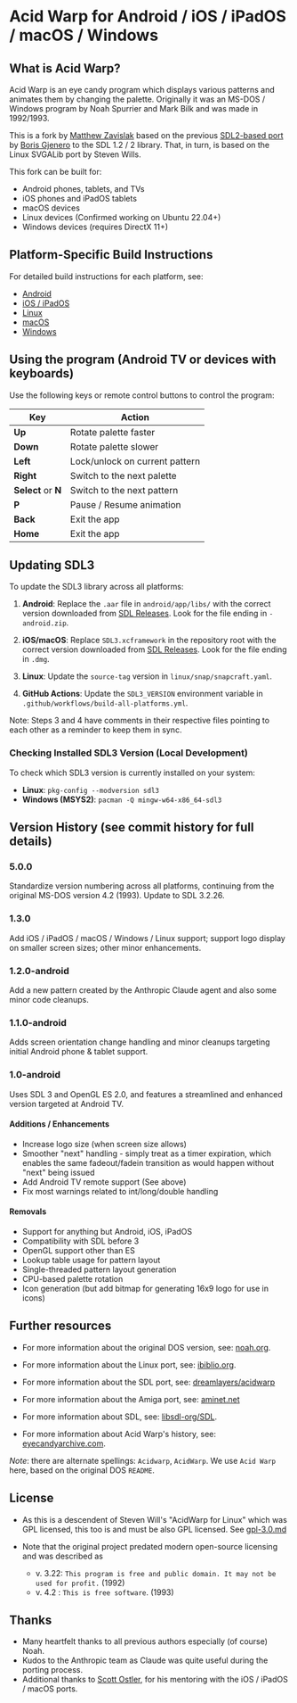 # Acid Warp for Android / iOS / iPadOS / macOS / Windows

## What is Acid Warp?

Acid Warp is an eye candy program which displays various patterns and animates them by changing the palette. Originally it was an MS-DOS / Windows program by Noah Spurrier and Mark Bilk and was made in 1992/1993.

This is a fork by [Matthew Zavislak](https://github.com/elevenfive) based on the previous [SDL2-based port](https://github.com/dreamlayers/acidwarp) by [Boris Gjenero](https://github.com/dreamlayers) to the SDL 1.2 / 2 library. That, in turn, is based on the Linux SVGALib port by Steven Wills.

This fork can be built for:
 - Android phones, tablets, and TVs
 - iOS phones and iPadOS tablets
 - macOS devices
 - Linux devices (Confirmed working on Ubuntu 22.04+)
 - Windows devices (requires DirectX 11+)

## Platform-Specific Build Instructions

For detailed build instructions for each platform, see:

- [Android](android/README.md)
- [iOS / iPadOS](ios/README.md)
- [Linux](linux/README.md)
- [macOS](macos/README.md)
- [Windows](windows/README.md)

## Using the program (Android TV or devices with keyboards)

Use the following keys or remote control buttons to control the program:

| Key                 | Action                         |
|---------------------|--------------------------------|
| **Up**              | Rotate palette faster          |
| **Down**            | Rotate palette slower          |
| **Left**            | Lock/unlock on current pattern |
| **Right**           | Switch to the next palette     |
| **Select** or **N** | Switch to the next pattern     |
| **P**               | Pause / Resume animation       |
| **Back**            | Exit the app                   |
| **Home**            | Exit the app                   |

## Updating SDL3

To update the SDL3 library across all platforms:

1. **Android**: Replace the `.aar` file in `android/app/libs/` with the correct version downloaded from [SDL Releases](https://github.com/libsdl-org/SDL/releases). Look for the file ending in `-android.zip`.

2. **iOS/macOS**: Replace `SDL3.xcframework` in the repository root with the correct version downloaded from [SDL Releases](https://github.com/libsdl-org/SDL/releases). Look for the file ending in `.dmg`.

3. **Linux**: Update the `source-tag` version in `linux/snap/snapcraft.yaml`.

4. **GitHub Actions**: Update the `SDL3_VERSION` environment variable in `.github/workflows/build-all-platforms.yml`.

Note: Steps 3 and 4 have comments in their respective files pointing to each other as a reminder to keep them in sync.

### Checking Installed SDL3 Version (Local Development)

To check which SDL3 version is currently installed on your system:

- **Linux**: `pkg-config --modversion sdl3`
- **Windows (MSYS2)**: `pacman -Q mingw-w64-x86_64-sdl3`

## Version History (see commit history for full details)

### 5.0.0
Standardize version numbering across all platforms, continuing from the original MS-DOS version 4.2 (1993). Update to SDL 3.2.26.

### 1.3.0
Add iOS / iPadOS / macOS / Windows / Linux support; support logo display on smaller screen sizes; other minor enhancements.

### 1.2.0-android
Add a new pattern created by the Anthropic Claude agent and also some minor code cleanups.

### 1.1.0-android
Adds screen orientation change handling and minor cleanups targeting initial Android
phone & tablet support.

### 1.0-android
Uses SDL 3 and OpenGL ES 2.0, and features a streamlined and enhanced
version targeted at Android TV.

#### Additions / Enhancements
- Increase logo size (when screen size allows)
- Smoother "next" handling - simply treat as a timer expiration, which enables
  the same fadeout/fadein transition as would happen without "next" being issued
- Add Android TV remote support (See above)
- Fix most warnings related to int/long/double handling

#### Removals
- Support for anything but Android, iOS, iPadOS
- Compatibility with SDL before 3
- OpenGL support other than ES
- Lookup table usage for pattern layout
- Single-threaded pattern layout generation
- CPU-based palette rotation
- Icon generation (but add bitmap for generating 16x9 logo for use in icons)

## Further resources

- For more information about the original DOS version, see: [noah.org](https://www.noah.org/acidwarp/).
- For more information about the Linux port, see: [ibiblio.org](https://www.ibiblio.org/pub/Linux/apps/graphics/hacks/svgalib/acidwarp-1.0.tar.gz).
- For more information about the SDL port, see: [dreamlayers/acidwarp](https://github.com/dreamlayers/acidwarp)
- For more information about the Amiga port, see: [aminet.net](https://aminet.net/package/demo/misc/acidwarp)

- For more information about SDL, see: [libsdl-org/SDL](https://github.com/libsdl-org/SDL/).
- For more information about Acid Warp's history, see: [eyecandyarchive.com](http://eyecandyarchive.com/Acidwarp/).

*Note*: there are alternate spellings: `Acidwarp`, `AcidWarp`.  We use `Acid Warp` here, based on the original DOS `README`.

## License

- As this is a descendent of Steven Will's "AcidWarp for Linux" which was GPL licensed, this too
  is and must be also GPL licensed.  See [gpl-3.0.md](gpl-3.0.md)

- Note that the original project predated modern open-source licensing and was described as
  - v. 3.22: `This program is free and public domain. It may not be used for profit.` (1992)
  - v. 4.2 : `This is free software`. (1993)

## Thanks

- Many heartfelt thanks to all previous authors especially (of course) Noah.
- Kudos to the Anthropic team as Claude was quite useful during the porting process.
- Additional thanks to [Scott Ostler](https://github.com/scottostler), for his mentoring with the iOS / iPadOS / macOS ports.
